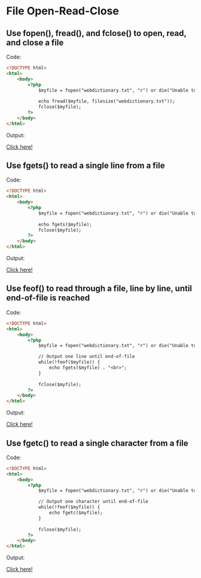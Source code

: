 # File Open-Read-Close

## Use fopen(), fread(), and fclose() to open, read, and close a file

Code: 

```html
<!DOCTYPE html>
<html>
    <body>
        <?php
            $myfile = fopen("webdictionary.txt", "r") or die("Unable to open file!");
            
            echo fread($myfile, filesize("webdictionary.txt"));
            fclose($myfile);
        ?>
    </body>
</html>
```

Output:

[Click here!](https://tryphp.w3schools.com/showphp.php?filename=demo_file_fopen)

## Use fgets() to read a single line from a file

Code: 

```html
<!DOCTYPE html>
<html>
    <body>
        <?php
            $myfile = fopen("webdictionary.txt", "r") or die("Unable to open file!");
            
            echo fgets($myfile);
            fclose($myfile);
        ?>
    </body>
</html>
```

Output:

[Click here!](https://tryphp.w3schools.com/showphp.php?filename=demo_file_fgets)

## Use feof() to read through a file, line by line, until end-of-file is reached

Code: 

```html
<!DOCTYPE html>
<html>
    <body>
        <?php
            $myfile = fopen("webdictionary.txt", "r") or die("Unable to open file!");

            // Output one line until end-of-file
            while(!feof($myfile)) {
                echo fgets($myfile) . "<br>";
            }
            
            fclose($myfile);
        ?>
    </body>
</html>
```

Output:

[Click here!](https://tryphp.w3schools.com/showphp.php?filename=demo_file_feof)

## Use fgetc() to read a single character from a file

Code: 

```html
<!DOCTYPE html>
<html>
    <body>
        <?php
            $myfile = fopen("webdictionary.txt", "r") or die("Unable to open file!");

            // Output one character until end-of-file
            while(!feof($myfile)) {
                echo fgetc($myfile);
            }
            
            fclose($myfile);
        ?>
    </body>
</html>
```

Output:

[Click here!](https://tryphp.w3schools.com/showphp.php?filename=demo_file_fgetc)